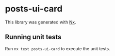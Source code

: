 # posts-ui-card

This library was generated with [Nx](https://nx.dev).

## Running unit tests

Run `nx test posts-ui-card` to execute the unit tests.
